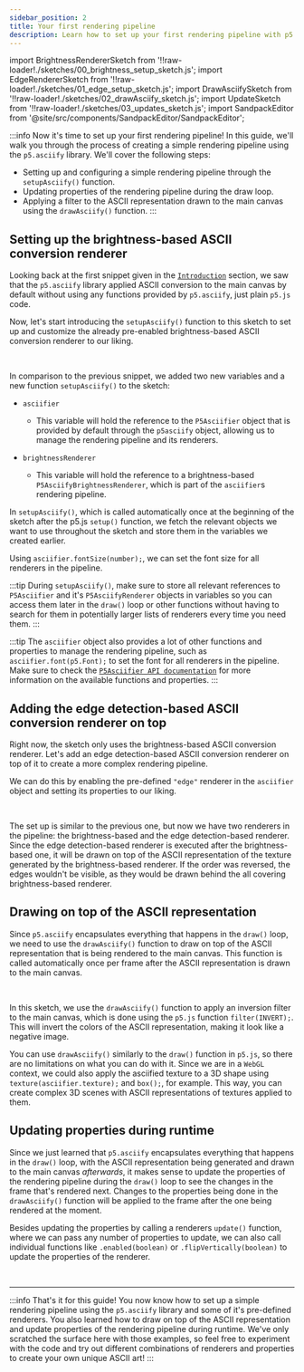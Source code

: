 ```yaml
---
sidebar_position: 2
title: Your first rendering pipeline
description: Learn how to set up your first rendering pipeline with p5.asciify.
---
```


import BrightnessRendererSketch from '!!raw-loader!./sketches/00_brightness_setup_sketch.js';
import EdgeRendererSketch from '!!raw-loader!./sketches/01_edge_setup_sketch.js';
import DrawAsciifySketch from '!!raw-loader!./sketches/02_drawAsciify_sketch.js';
import UpdateSketch from '!!raw-loader!./sketches/03_updates_sketch.js';
import SandpackEditor from '@site/src/components/SandpackEditor/SandpackEditor';

:::info
Now it's time to set up your first rendering pipeline! In this guide, we'll walk you through the process of creating a simple rendering pipeline using the `p5.asciify` library. We'll cover the following steps:
- Setting up and configuring a simple rendering pipeline through the `setupAsciify()` function.
- Updating properties of the rendering pipeline during the draw loop.
- Applying a filter to the ASCII representation drawn to the main canvas using the `drawAsciify()` function.
:::

## Setting up the brightness-based ASCII conversion renderer

Looking back at the first snippet given in the [`Introduction`](#) section, we saw that the `p5.asciify` library applied ASCII conversion to the main canvas by default without using any functions provided by `p5.asciify`, just plain `p5.js` code.

Now, let's start introducing the `setupAsciify()` function to this sketch to set up and customize the already pre-enabled brightness-based ASCII conversion renderer to our liking.

<SandpackEditor
  sketch={BrightnessRendererSketch}
  template="static"
/>

<br />

In comparison to the previous snippet, we added two new variables and a new function `setupAsciify()` to the sketch:
- `asciifier`
    - This variable will hold the reference to the `P5Asciifier` object that is provided by default through the `p5asciify` object, allowing us to manage the rendering pipeline and its renderers.

- `brightnessRenderer`
    - This variable will hold the reference to a brightness-based `P5AsciifyBrightnessRenderer`, which is part of the `asciifier`s rendering pipeline.

In `setupAsciify()`, which is called automatically once at the beginning of the sketch after the p5.js `setup()` function, we fetch the relevant objects we want to use throughout the sketch and store them in the variables we created earlier.

Using `asciifier.fontSize(number);`, we can set the font size for all renderers in the pipeline.

:::tip
During `setupAsciify()`, make sure to store all relevant references to `P5Asciifier` and it's `P5AsciifyRenderer` objects in variables so you can access them later in the `draw()` loop or other functions without having to search for them in potentially larger lists of renderers every time you need them.
:::

:::tip
The `asciifier` object also provides a lot of other functions and properties to manage the rendering pipeline, such as `asciifier.font(p5.Font);` to set the font for all renderers in the pipeline. Make sure to check the [`P5Asciifier API documentation`](#) for more information on the available functions and properties.
:::

## Adding the edge detection-based ASCII conversion renderer on top

Right now, the sketch only uses the brightness-based ASCII conversion renderer. Let's add an edge detection-based ASCII conversion renderer on top of it to create a more complex rendering pipeline.

We can do this by enabling the pre-defined `"edge"` renderer in the `asciifier` object and setting its properties to our liking.

<SandpackEditor
  sketch={EdgeRendererSketch}
  template="static"
/>

<br />

The set up is similar to the previous one, but now we have two renderers in the pipeline: the brightness-based and the edge detection-based renderer. Since the edge detection-based renderer is executed after the brightness-based one, it will be drawn on top of the ASCII representation of the texture generated by the brightness-based renderer. If the order was reversed, the edges wouldn't be visible, as they would be drawn behind the all covering brightness-based renderer.

## Drawing on top of the ASCII representation

Since `p5.asciify` encapsulates everything that happens in the `draw()` loop, we need to use the `drawAsciify()` function to draw on top of the ASCII representation that is being rendered to the main canvas. This function is called automatically once per frame after the ASCII representation is drawn to the main canvas.

<SandpackEditor
  sketch={DrawAsciifySketch}
  template="static"
/>

<br />

In this sketch, we use the `drawAsciify()` function to apply an inversion filter to the main canvas, which is done using the `p5.js` function `filter(INVERT);`. This will invert the colors of the ASCII representation, making it look like a negative image. 

You can use `drawAsciify()` similarly to the `draw()` function in `p5.js`, so there are no limitations on what you can do with it. Since we are in a `WebGL` context, we could also apply the asciified texture to a 3D shape using `texture(asciifier.texture);` and `box();`, for example. This way, you can create complex 3D scenes with ASCII representations of textures applied to them.

## Updating properties during runtime

Since we just learned that `p5.asciify` encapsulates everything that happens in the `draw()` loop, with the ASCII representation being generated and drawn to the main canvas *afterwards*, it makes sense to update the properties of the rendering pipeline during the `draw()` loop to see the changes in the frame that's rendered next. Changes to the properties being done in the `drawAsciify()` function will be applied to the frame after the one being rendered at the moment.

Besides updating the properties by calling a renderers `update()` function, where we can pass any number of properties to update, we can also call individual functions like `.enabled(boolean)` or `.flipVertically(boolean)` to update the properties of the renderer.

<SandpackEditor
  sketch={UpdateSketch}
  template="static"
/>

<br />

<hr />

:::info
That's it for this guide! You now know how to set up a simple rendering pipeline using the `p5.asciify` library and some of it's pre-defined renderers. You also learned how to draw on top of the ASCII representation and update properties of the rendering pipeline during runtime. We've only scratched the surface here with those examples, so feel free to experiment with the code and try out different combinations of renderers and properties to create your own unique ASCII art!
:::